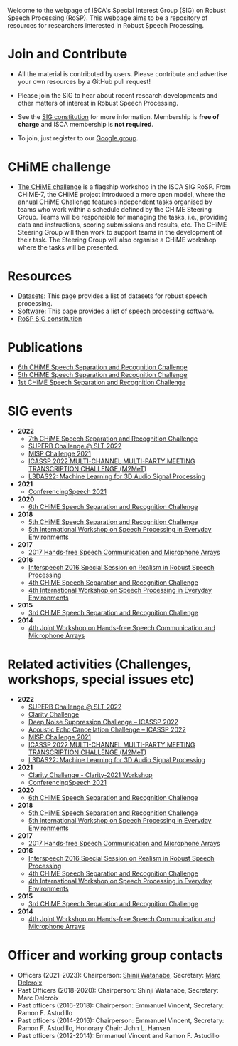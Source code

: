 Welcome to the webpage of ISCA's Special Interest Group (SIG) on Robust Speech Processing (RoSP). This webpage aims to be a repository of resources for researchers interested in Robust Speech Processing.

# Join and Contribute

* All the material is contributed by users. Please contribute and advertise your own resources by a GitHub pull request! 

* Please join the SIG to hear about recent research developments and other matters of interest in Robust Speech Processing. 

* See the [SIG constitution](https://isca-sig-rosp.github.io/ISCA-SIG-RoSP/constitution.html) for more information. Membership is **free of charge** and ISCA membership is **not required**.

* To join, just register to our [Google group](https://groups.google.com/forum/#!forum/rosp-sig).

<!-- You are also welcome to join our [LinkedIn](https://www.linkedin.com/groups/6744473/) group -->

# CHiME challenge

* [The CHiME challenge](https://www.chimechallenge.org/) is a flagship workshop in the ISCA SIG RoSP. From CHiME-7, the CHiME project introduced a more open model, where the annual CHiME Challenge features independent tasks organised by teams who work within a schedule defined by the CHiME Steering Group. Teams will be responsible for managing the tasks, i.e., providing data and instructions, scoring submissions and results, etc. The CHiME Steering Group will then work to support teams in the development of their task. The Steering Group will also organise a CHiME workshop where the tasks will be presented.

# Resources

* [Datasets](/datasets.md): This page provides a list of datasets for robust speech processing.
* [Software](/software.md): This page provides a list of speech processing software.
* [RoSP SIG constitution](/constitution.md)

# Publications

* [6th CHiME Speech Separation and Recognition Challenge](https://www.isca-speech.org/archive/chime_2020/index.html)
* [5th CHiME Speech Separation and Recognition Challenge](https://www.isca-speech.org/archive/chime_2018/index.html)
* [1st CHiME Speech Separation and Recognition Challenge](https://www.isca-speech.org/archive/chime_2011/index.html)

# SIG events
* __2022__
    - [7th CHiME Speech Separation and Recognition Challenge](https://www.chimechallenge.org/)
    - [SUPERB Challenge @ SLT 2022](https://superbbenchmark.org/challenge-slt2022/challenge_overview)
    - [MISP Challenge 2021](https://mispchallenge.github.io/)
    - [ICASSP 2022 MULTI-CHANNEL MULTI-PARTY MEETING TRANSCRIPTION CHALLENGE (M2MeT)](https://www.alibabacloud.com/m2met-alimeeting)
    - [L3DAS22: Machine Learning for 3D Audio Signal Processing](https://www.l3das.com/icassp2022/)
* __2021__
    - [ConferencingSpeech 2021](https://tea-lab.qq.com/conferencingspeech-2021)
* __2020__
    - [6th CHiME Speech Separation and Recognition Challenge](https://chimechallenge.github.io/chime6/)
* __2018__
    - [5th CHiME Speech Separation and Recognition Challenge](http://spandh.dcs.shef.ac.uk/chime_challenge/)
    - [5th International Workshop on Speech Processing in Everyday Environments](http://spandh.dcs.shef.ac.uk/chime_workshop/)
* __2017__
    - [2017 Hands-free Speech Communication and Microphone Arrays](https://signalprocessingsociety.org/blog/hscma-2017-2017-hands-free-speech-communication-and-microphone-arrays)
* __2016__
    - [Interspeech 2016 Special Session on Realism in Robust Speech Processing](http://www.interspeech2016.org/Technical-Program)
    - [4th CHiME Speech Separation and Recognition Challenge](http://spandh.dcs.shef.ac.uk/chime_challenge/chime2016/)
    - [4th International Workshop on Speech Processing in Everyday Environments](http://spandh.dcs.shef.ac.uk/chime_workshop/chime2016/)
* __2015__
    - [3rd CHiME Speech Separation and Recognition Challenge](http://spandh.dcs.shef.ac.uk/chime_challenge/chime2015/)
* __2014__
    - [4th Joint Workshop on Hands-free Speech Communication and Microphone Arrays](http://hscma2014.inria.fr/)

# Related activities (Challenges, workshops, special issues etc)
* __2022__
    - [SUPERB Challenge @ SLT 2022](https://superbbenchmark.org/challenge-slt2022/challenge_overview)
    - [Clarity Challenge](https://claritychallenge.org/)
    - [Deep Noise Suppression Challenge – ICASSP 2022](https://www.microsoft.com/en-us/research/academic-program/deep-noise-suppression-challenge-icassp-2022/)
    - [Acoustic Echo Cancellation Challenge – ICASSP 2022](https://www.microsoft.com/en-us/research/academic-program/acoustic-echo-cancellation-challenge-icassp-2022/)
    - [MISP Challenge 2021](https://mispchallenge.github.io/)
    - [ICASSP 2022 MULTI-CHANNEL MULTI-PARTY MEETING TRANSCRIPTION CHALLENGE (M2MeT)](https://www.alibabacloud.com/m2met-alimeeting)
    - [L3DAS22: Machine Learning for 3D Audio Signal Processing](https://www.l3das.com/icassp2022/)
* __2021__
    - [Clarity Challenge - Clarity-2021 Workshop](https://claritychallenge.org/)
    - [ConferencingSpeech 2021](https://tea-lab.qq.com/conferencingspeech-2021)
* __2020__
    - [6th CHiME Speech Separation and Recognition Challenge](https://chimechallenge.github.io/chime6/)
* __2018__
    - [5th CHiME Speech Separation and Recognition Challenge](http://spandh.dcs.shef.ac.uk/chime_challenge/)
    - [5th International Workshop on Speech Processing in Everyday Environments](http://spandh.dcs.shef.ac.uk/chime_workshop/)
* __2017__
    - [2017 Hands-free Speech Communication and Microphone Arrays](https://signalprocessingsociety.org/blog/hscma-2017-2017-hands-free-speech-communication-and-microphone-arrays)
* __2016__
    - [Interspeech 2016 Special Session on Realism in Robust Speech Processing](http://www.interspeech2016.org/Technical-Program)
    - [4th CHiME Speech Separation and Recognition Challenge](http://spandh.dcs.shef.ac.uk/chime_challenge/chime2016/)
    - [4th International Workshop on Speech Processing in Everyday Environments](http://spandh.dcs.shef.ac.uk/chime_workshop/chime2016/)
* __2015__
    - [3rd CHiME Speech Separation and Recognition Challenge](http://spandh.dcs.shef.ac.uk/chime_challenge/chime2015/)
* __2014__
    - [4th Joint Workshop on Hands-free Speech Communication and Microphone Arrays](http://hscma2014.inria.fr/)


# Officer and working group contacts

- Officers (2021-2023): Chairperson: [Shinji Watanabe](mailto:shinjiw@ieee.org), Secretary: [Marc Delcroix](mailto:marc.delcroix@ieee.org)
- Past Officers (2018-2020): Chairperson: Shinji Watanabe, Secretary: Marc Delcroix
- Past officers (2016-2018): Chairperson: Emmanuel Vincent, Secretary: Ramon F. Astudillo
- Past officers (2014-2016): Chairperson: Emmanuel Vincent, Secretary: Ramon F. Astudillo, Honorary Chair: John L. Hansen
- Past officers (2012-2014): Emmanuel Vincent and Ramon F. Astudillo
